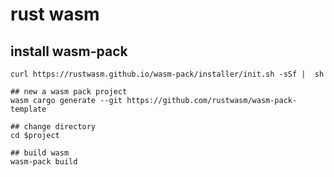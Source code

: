# rust wasm

## install wasm-pack

```
curl https://rustwasm.github.io/wasm-pack/installer/init.sh -sSf |  sh

## new a wasm pack project
wasm cargo generate --git https://github.com/rustwasm/wasm-pack-template

## change directory
cd $project

## build wasm
wasm-pack build
```
